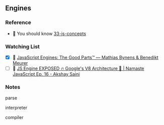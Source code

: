 ## Engines

### Reference

- 📜 You should know [33-js-concepts](https://github.com/leonardomso/33-js-concepts#table-of-contents)

### Watching List

- [x] 🎥 [JavaScript Engines: The Good Parts™ — Mathias Bynens & Benedikt Meurer](https://www.youtube.com/watch?v=5nmpokoRaZI)
- [ ] 🎥 [JS Engine EXPOSED 🔥 Google's V8 Architecture 🚀 | Namaste JavaScript Ep. 16 - Akshay Saini](https://www.youtube.com/watch?v=2WJL19wDH68)

### Notes

parse

interpreter

compiler

